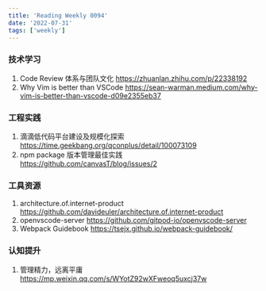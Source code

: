 ```yaml
---
title: 'Reading Weekly 0094'
date: '2022-07-31'
tags: ['weekly']
---
```


### 技术学习

1. Code Review 体系与团队文化 https://zhuanlan.zhihu.com/p/22338192
2. Why Vim is better than VSCode https://sean-warman.medium.com/why-vim-is-better-than-vscode-d09e2355eb37

### 工程实践

1. 滴滴低代码平台建设及规模化探索 https://time.geekbang.org/qconplus/detail/100073109
2. npm package 版本管理最佳实践 https://github.com/canvasT/blog/issues/2

### 工具资源

1. architecture.of.internet-product https://github.com/davideuler/architecture.of.internet-product
2. openvscode-server https://github.com/gitpod-io/openvscode-server
3. Webpack Guidebook https://tsejx.github.io/webpack-guidebook/

### 认知提升

1. 管理精力，远离平庸 https://mp.weixin.qq.com/s/WYotZ92wXFweoq5uxcj37w
